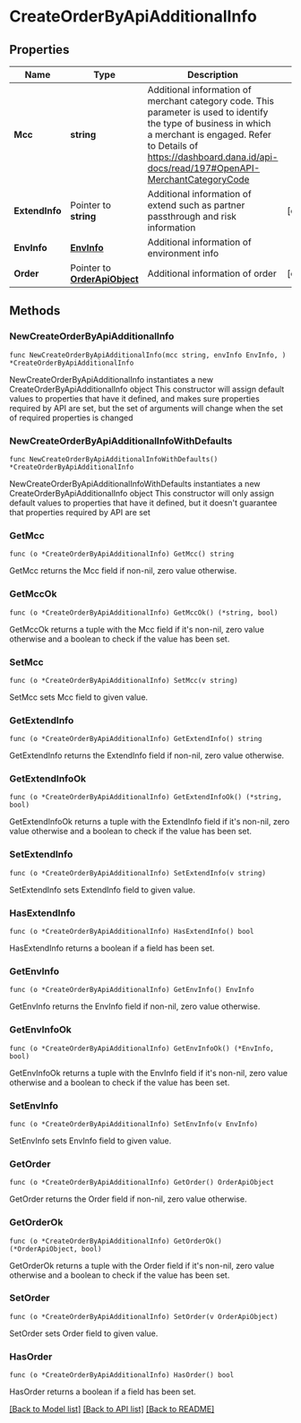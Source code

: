 # CreateOrderByApiAdditionalInfo

## Properties

Name | Type | Description | Notes
------------ | ------------- | ------------- | -------------
**Mcc** | **string** | Additional information of merchant category code. This parameter is used to identify the type of business in which a merchant is engaged. Refer to Details of https://dashboard.dana.id/api-docs/read/197#OpenAPI-MerchantCategoryCode | 
**ExtendInfo** | Pointer to **string** | Additional information of extend such as partner passthrough and risk information | [optional] 
**EnvInfo** | [**EnvInfo**](EnvInfo.md) | Additional information of environment info | 
**Order** | Pointer to [**OrderApiObject**](OrderApiObject.md) | Additional information of order | [optional] 

## Methods

### NewCreateOrderByApiAdditionalInfo

`func NewCreateOrderByApiAdditionalInfo(mcc string, envInfo EnvInfo, ) *CreateOrderByApiAdditionalInfo`

NewCreateOrderByApiAdditionalInfo instantiates a new CreateOrderByApiAdditionalInfo object
This constructor will assign default values to properties that have it defined,
and makes sure properties required by API are set, but the set of arguments
will change when the set of required properties is changed

### NewCreateOrderByApiAdditionalInfoWithDefaults

`func NewCreateOrderByApiAdditionalInfoWithDefaults() *CreateOrderByApiAdditionalInfo`

NewCreateOrderByApiAdditionalInfoWithDefaults instantiates a new CreateOrderByApiAdditionalInfo object
This constructor will only assign default values to properties that have it defined,
but it doesn't guarantee that properties required by API are set

### GetMcc

`func (o *CreateOrderByApiAdditionalInfo) GetMcc() string`

GetMcc returns the Mcc field if non-nil, zero value otherwise.

### GetMccOk

`func (o *CreateOrderByApiAdditionalInfo) GetMccOk() (*string, bool)`

GetMccOk returns a tuple with the Mcc field if it's non-nil, zero value otherwise
and a boolean to check if the value has been set.

### SetMcc

`func (o *CreateOrderByApiAdditionalInfo) SetMcc(v string)`

SetMcc sets Mcc field to given value.


### GetExtendInfo

`func (o *CreateOrderByApiAdditionalInfo) GetExtendInfo() string`

GetExtendInfo returns the ExtendInfo field if non-nil, zero value otherwise.

### GetExtendInfoOk

`func (o *CreateOrderByApiAdditionalInfo) GetExtendInfoOk() (*string, bool)`

GetExtendInfoOk returns a tuple with the ExtendInfo field if it's non-nil, zero value otherwise
and a boolean to check if the value has been set.

### SetExtendInfo

`func (o *CreateOrderByApiAdditionalInfo) SetExtendInfo(v string)`

SetExtendInfo sets ExtendInfo field to given value.

### HasExtendInfo

`func (o *CreateOrderByApiAdditionalInfo) HasExtendInfo() bool`

HasExtendInfo returns a boolean if a field has been set.

### GetEnvInfo

`func (o *CreateOrderByApiAdditionalInfo) GetEnvInfo() EnvInfo`

GetEnvInfo returns the EnvInfo field if non-nil, zero value otherwise.

### GetEnvInfoOk

`func (o *CreateOrderByApiAdditionalInfo) GetEnvInfoOk() (*EnvInfo, bool)`

GetEnvInfoOk returns a tuple with the EnvInfo field if it's non-nil, zero value otherwise
and a boolean to check if the value has been set.

### SetEnvInfo

`func (o *CreateOrderByApiAdditionalInfo) SetEnvInfo(v EnvInfo)`

SetEnvInfo sets EnvInfo field to given value.


### GetOrder

`func (o *CreateOrderByApiAdditionalInfo) GetOrder() OrderApiObject`

GetOrder returns the Order field if non-nil, zero value otherwise.

### GetOrderOk

`func (o *CreateOrderByApiAdditionalInfo) GetOrderOk() (*OrderApiObject, bool)`

GetOrderOk returns a tuple with the Order field if it's non-nil, zero value otherwise
and a boolean to check if the value has been set.

### SetOrder

`func (o *CreateOrderByApiAdditionalInfo) SetOrder(v OrderApiObject)`

SetOrder sets Order field to given value.

### HasOrder

`func (o *CreateOrderByApiAdditionalInfo) HasOrder() bool`

HasOrder returns a boolean if a field has been set.


[[Back to Model list]](../README.md#documentation-for-models) [[Back to API list]](../README.md#documentation-for-api-endpoints) [[Back to README]](../README.md)


